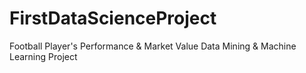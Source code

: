 # FirstDataScienceProject
Football Player's Performance & Market Value Data Mining & Machine Learning Project

